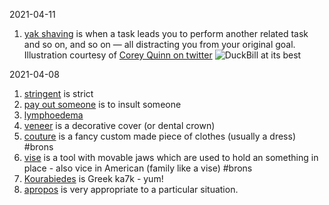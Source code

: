 2021-04-11
1. [yak shaving](https://www.google.com/search?q=yak+shaving) is when a task leads you to perform another related task and so on, and so on — all distracting you from your original goal. Illustration courtesy of [Corey Quinn on twitter](https://twitter.com/QuinnyPig/status/1381057551270223876?s=20)
![DuckBill at its best](https://pbs.twimg.com/media/EyqAhghVIAos8Um?format=jpg&name=small)

2021-04-08
1. [stringent](https://www.google.com/search?q=stringent) is strict
1. [pay out someone](https://www.urbandictionary.com/define.php?term=to%20pay%20someone%20out) is to insult someone
1. [lymphoedema](https://www.google.com/search?q=lymphoedema)
1. [veneer](https://www.google.com/search?q=veneer+meaning) is a decorative cover (or dental crown)
1. [couture](https://www.google.com/search?q=couture+meaning) is a fancy custom made piece of clothes (usually a dress) #brons
1. [vise](https://www.google.com.au/search?q=vice+meaning) is a tool with movable jaws which are used to hold an something in place - also vice in American (family like a vise) #brons
1. [Kourabiedes](https://www.google.com/search?q=Kourabiedes) is Greek ka7k - yum!
1. [apropos](https://www.google.com/search?q=apropos) is very appropriate to a particular situation.
